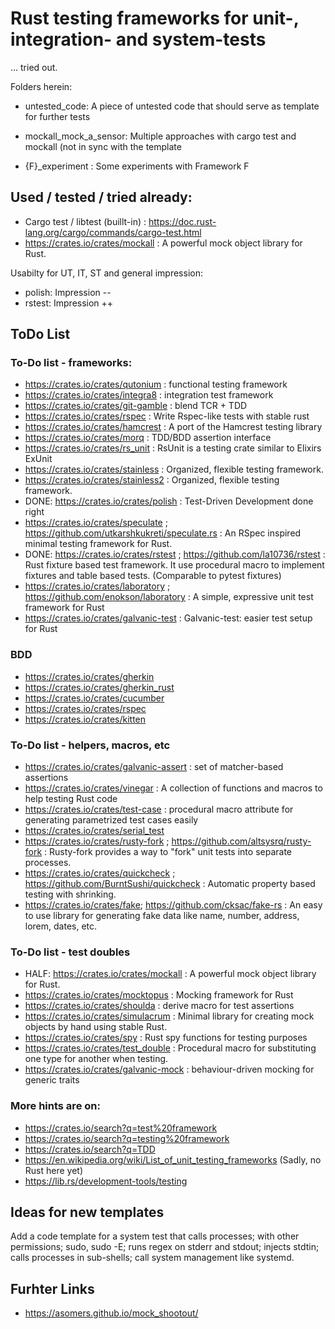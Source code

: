 
# Rust testing frameworks for unit-, integration- and system-tests

... tried out.

Folders herein:

- untested_code: A piece of untested code that should serve as template for
further tests
- mockall_mock_a_sensor: Multiple approaches with cargo test and mockall
(not in sync with the template

- {F}_experiment : Some experiments with Framework F

## Used / tested / tried already:

* Cargo test / libtest (buillt-in) : https://doc.rust-lang.org/cargo/commands/cargo-test.html
* https://crates.io/crates/mockall : A powerful mock object library for Rust.


Usabilty for UT, IT, ST and general impression:

* polish: Impression --
* rstest: Impression ++

## ToDo List


### To-Do list - frameworks:

* https://crates.io/crates/qutonium : functional testing framework
* https://crates.io/crates/integra8 :  integration test framework
* https://crates.io/crates/git-gamble : blend TCR + TDD
* https://crates.io/crates/rspec :  Write Rspec-like tests with stable rust
* https://crates.io/crates/hamcrest :  A port of the Hamcrest testing library
* https://crates.io/crates/morq :  TDD/BDD assertion interface
* https://crates.io/crates/rs_unit :  RsUnit is a testing crate similar to Elixirs ExUnit
* https://crates.io/crates/stainless :  Organized, flexible testing framework.
* https://crates.io/crates/stainless2 :  Organized, flexible testing framework.
* DONE: https://crates.io/crates/polish :  Test-Driven Development done right
* https://crates.io/crates/speculate ; https://github.com/utkarshkukreti/speculate.rs :
    An RSpec inspired minimal testing framework for Rust.
* DONE: https://crates.io/crates/rstest ; https://github.com/la10736/rstest :
    Rust fixture based test framework. It use procedural macro to implement
    fixtures and table based tests. (Comparable to pytest fixtures)
* https://crates.io/crates/laboratory ; https://github.com/enokson/laboratory :
    A simple, expressive unit test framework for Rust
* https://crates.io/crates/galvanic-test : Galvanic-test: easier test setup for Rust


### BDD

* https://crates.io/crates/gherkin
* https://crates.io/crates/gherkin_rust
* https://crates.io/crates/cucumber
* https://crates.io/crates/rspec
* https://crates.io/crates/kitten


### To-Do list - helpers, macros, etc

* https://crates.io/crates/galvanic-assert :  set of matcher-based assertions
* https://crates.io/crates/vinegar :  A collection of functions and macros to help testing Rust code
* https://crates.io/crates/test-case : procedural macro attribute for generating parametrized test cases easily
* https://crates.io/crates/serial_test
* https://crates.io/crates/rusty-fork ; https://github.com/altsysrq/rusty-fork :
    Rusty-fork provides a way to "fork" unit tests into separate processes.
* https://crates.io/crates/quickcheck ; https://github.com/BurntSushi/quickcheck :
    Automatic property based testing with shrinking.
* https://crates.io/crates/fake; https://github.com/cksac/fake-rs :  An easy to
    use library for generating fake data like name, number, address, lorem, dates, etc.


### To-Do list - test doubles

* HALF: https://crates.io/crates/mockall : A powerful mock object library for Rust.
* https://crates.io/crates/mocktopus :  Mocking framework for Rust
* https://crates.io/crates/shoulda :  derive macro for test assertions
* https://crates.io/crates/simulacrum :  Minimal library for creating mock objects by hand using stable Rust.
* https://crates.io/crates/spy :  Rust spy functions for testing purposes
* https://crates.io/crates/test_double :  Procedural macro for substituting one type for another when testing.
* https://crates.io/crates/galvanic-mock : behaviour-driven mocking for generic traits



### More hints are on:

* https://crates.io/search?q=test%20framework
* https://crates.io/search?q=testing%20framework
* https://crates.io/search?q=TDD
* https://en.wikipedia.org/wiki/List_of_unit_testing_frameworks (Sadly, no Rust here yet)
* https://lib.rs/development-tools/testing

## Ideas for new templates

Add a code template for a system test that calls processes;
with other permissions; sudo, sudo -E; runs regex on stderr and stdout;
injects stdtin; calls processes in sub-shells; call system management like
systemd.

## Furhter Links

* https://asomers.github.io/mock_shootout/

